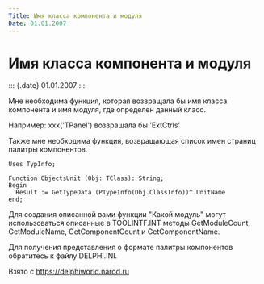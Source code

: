 ```yaml
---
Title: Имя класса компонента и модуля
Date: 01.01.2007
---
```



Имя класса компонента и модуля
==============================

::: {.date}
01.01.2007
:::

Мне необходима функция, которая возвращала бы имя класса компонента и
имя модуля, где определен данный класс.

Например: xxx(\'TPanel\') возвращала бы \'ExtCtrls\'

Также мне необходима функция, возвращающая список имен страниц палитры
компонентов.

    Uses TypInfo;
     
    Function ObjectsUnit (Obj: TClass): String; 
    Begin
      Result := GetTypeData (PTypeInfo(Obj.ClassInfo))^.UnitName
    end;

Для создания описанной вами функции \"Какой модуль\" могут
использоваться описанные в TOOLINTF.INT методы GetModuleCount,
GetModuleName, GetComponentCount и GetComponentName.

Для получения представления о формате палитры компонентов обратитесь к
файлу DELPHI.INI.

Взято с <https://delphiworld.narod.ru>
